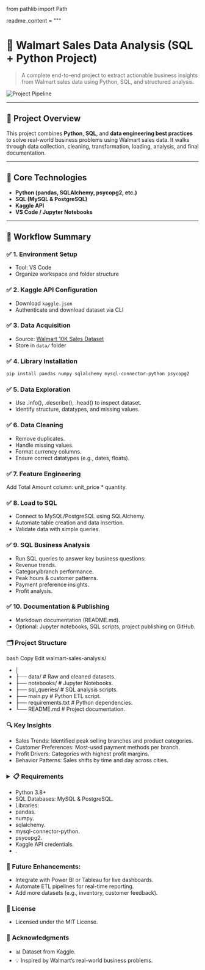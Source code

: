 from pathlib import Path

readme_content = """
# 🛒 Walmart Sales Data Analysis (SQL + Python Project)

> A complete end-to-end project to extract actionable business insights from Walmart sales data using Python, SQL, and structured analysis.

![Project Pipeline](https://github.com/najirh/Walmart_SQL_Python/blob/main/walmart_project-piplelines.png)

---

## 🚀 Project Overview

This project combines **Python**, **SQL**, and **data engineering best practices** to solve real-world business problems using Walmart sales data. It walks through data collection, cleaning, transformation, loading, analysis, and final documentation.

---

## 📌 Core Technologies

- **Python (pandas, SQLAlchemy, psycopg2, etc.)**
- **SQL (MySQL & PostgreSQL)**
- **Kaggle API**
- **VS Code / Jupyter Notebooks**

---

## 🧭 Workflow Summary

### ✅ 1. Environment Setup
- Tool: VS Code
- Organize workspace and folder structure

### ✅ 2. Kaggle API Configuration
- Download `kaggle.json`
- Authenticate and download dataset via CLI

### ✅ 3. Data Acquisition
- Source: [Walmart 10K Sales Dataset](https://www.kaggle.com/najir0123/walmart-10k-sales-datasets)
- Store in `data/` folder

### ✅ 4. Library Installation
```bash
pip install pandas numpy sqlalchemy mysql-connector-python psycopg2
```

### ✅ 5. Data Exploration
- Use .info(), .describe(), .head() to inspect dataset.
- Identify structure, datatypes, and missing values.

### ✅ 6. Data Cleaning
- Remove duplicates.
- Handle missing values.
- Format currency columns.
- Ensure correct datatypes (e.g., dates, floats).

### ✅ 7. Feature Engineering
Add Total Amount column: unit_price * quantity.

### ✅ 8. Load to SQL
- Connect to MySQL/PostgreSQL using SQLAlchemy.
- Automate table creation and data insertion.
- Validate data with simple queries.

### ✅ 9. SQL Business Analysis
- Run SQL queries to answer key business questions:
- Revenue trends.
- Category/branch performance.
- Peak hours & customer patterns.
- Payment preference insights.
- Profit analysis.

### ✅ 10. Documentation & Publishing
- Markdown documentation (README.md).
- Optional: Jupyter notebooks, SQL scripts, project publishing on GitHub.

### 🗂 Project Structure
bash
Copy
Edit
walmart-sales-analysis/
- │
- ├── data/               # Raw and cleaned datasets.
- ├── notebooks/          # Jupyter Notebooks.
- ├── sql_queries/        # SQL analysis scripts.
- ├── main.py             # Python ETL script.
- ├── requirements.txt    # Python dependencies.
- └── README.md           # Project documentation.

### 🔍 Key Insights
- Sales Trends: Identified peak selling branches and product categories.
- Customer Preferences: Most-used payment methods per branch.
- Profit Drivers: Categories with highest profit margins.
- Behavior Patterns: Sales shifts by time and day across cities.

### <details> <summary>📋 Requirements</summary>
- Python 3.8+
- SQL Databases: MySQL & PostgreSQL.
- Libraries:
- pandas.
- numpy.
- sqlalchemy.
- mysql-connector-python.
- psycopg2.
- Kaggle API credentials.
- </details>.

### 🧠 Future Enhancements:
- Integrate with Power BI or Tableau for live dashboards.
- Automate ETL pipelines for real-time reporting.
- Add more datasets (e.g., inventory, customer feedback).

### 📜 License
- Licensed under the MIT License.

### 🙌 Acknowledgments
- 📊 Dataset from Kaggle.
- 💡 Inspired by Walmart’s real-world business problems.










